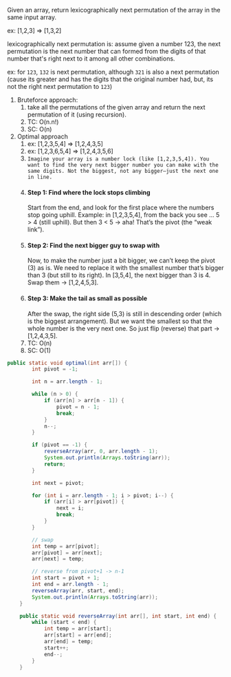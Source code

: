 Given an array, return lexicographically next permutation of the array in the same input array.

ex: [1,2,3] => [1,3,2]

lexicographically next permutation is:
assume given a number 123, the next permutation is the next number that can formed from the digits of that number that's right next to it among all other combinations.

ex: for `123`, `132` is next permutation, although `321` is also a next permutation (cause its greater and has the digits that the original number had, but, its not the right next permutation to `123`)

1. Bruteforce approach:
   1. take all the permutations of the given array and return the next permutation of it (using recursion).
   2. TC: O(n.n!)
   3. SC: O(n)
2. Optimal approach
   1. ex: [1,2,3,5,4] => [1,2,4,3,5]
   2. ex: [1,2,3,6,5,4] => [1,2,4,3,5,6]
   3. `Imagine your array is a number lock (like [1,2,3,5,4]).
You want to find the very next bigger number you can make with the same digits. Not the biggest, not any bigger—just the next one in line.`
   4. #### Step 1: Find where the lock stops climbing
        Start from the end, and look for the first place where the numbers stop going uphill.
        Example: in [1,2,3,5,4], from the back you see ... 5 > 4 (still uphill).
        But then 3 < 5 → aha! That’s the pivot (the “weak link”).
    5. #### Step 2: Find the next bigger guy to swap with
        Now, to make the number just a bit bigger, we can’t keep the pivot (3) as is.
        We need to replace it with the smallest number that’s bigger than 3 (but still to its right).
        In [3,5,4], the next bigger than 3 is 4.
        Swap them → [1,2,4,5,3].
    6. #### Step 3: Make the tail as small as possible
        After the swap, the right side (5,3) is still in descending order (which is the biggest arrangement).
        But we want the smallest so that the whole number is the very next one.
        So just flip (reverse) that part → [1,2,4,3,5].
    7. TC: O(n)
    8. SC: O(1)

```java
public static void optimal(int arr[]) {
        int pivot = -1;

        int n = arr.length - 1;

        while (n > 0) {
            if (arr[n] > arr[n - 1]) {
                pivot = n - 1;
                break;
            }
            n--;
        }

        if (pivot == -1) {
            reverseArray(arr, 0, arr.length - 1);
            System.out.println(Arrays.toString(arr));
            return;
        }

        int next = pivot;

        for (int i = arr.length - 1; i > pivot; i--) {
            if (arr[i] > arr[pivot]) {
                next = i;
                break;
            }
        }

        // swap
        int temp = arr[pivot];
        arr[pivot] = arr[next];
        arr[next] = temp;

        // reverse from pivot+1 -> n-1
        int start = pivot + 1;
        int end = arr.length - 1;
        reverseArray(arr, start, end);
        System.out.println(Arrays.toString(arr));
    }

    public static void reverseArray(int arr[], int start, int end) {
        while (start < end) {
            int temp = arr[start];
            arr[start] = arr[end];
            arr[end] = temp;
            start++;
            end--;
        }
    }
```